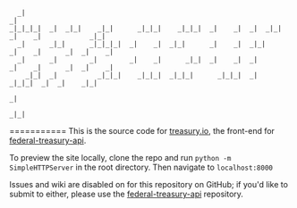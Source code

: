 ```
  _|                                                                                _|
_|_|_|_|  _|  _|_|    _|_|      _|_|_|    _|_|_|  _|    _|  _|  _|_|  _|    _|            _|_|
  _|      _|_|      _|_|_|_|  _|    _|  _|_|      _|    _|  _|_|      _|    _|      _|  _|    _|
  _|      _|        _|        _|    _|      _|_|  _|    _|  _|        _|    _|      _|  _|    _|
    _|_|  _|          _|_|_|    _|_|_|  _|_|_|      _|_|_|  _|          _|_|_|  _|  _|    _|_|
                                                                            _|
                                                                        _|_|
```
===========
This is the source code for <a href="http://www.treasury.io" target="_blank">treasury.io</a>, the front-end for [federal-treasury-api](https://github.com/csvsoundsystem/federal-treasury-api/).

To preview the site locally, clone the repo and run `python -m SimpleHTTPServer` in the root directory. Then navigate to `localhost:8000`

Issues and wiki are disabled on for this repository on GitHub; if you'd like to submit to either, please use the
[federal-treasury-api](https://github.com/csvsoundsystem/federal-treasury-api) repository.
